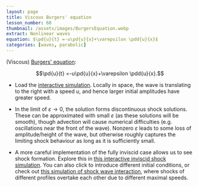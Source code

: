 ```yaml
---
layout: page
title: Viscous Burgers' equation
lesson_number: 60
thumbnail: /assets/images/BurgersEquation.webp
extract: Nonlinear waves
equation: $\pd{u}{t} =-u\pd{u}{x}+\varepsilon \pdd{u}{x}$
categories: [waves, parabolic]
---
```


(Viscous) [Burgers' equation](https://en.wikipedia.org/wiki/Burgers%27_equation):

$$\pd{u}{t} =-u\pd{u}{x}+\varepsilon \pdd{u}{x}.$$

* Load the [interactive simulation](/sim/?preset=BurgersEquation). Locally in space, the wave is translating to the right with a speed $u$, and hence larger initial amplitudes have greater speed.

* In the limit of $\varepsilon \to 0$, the solution forms discontinuous shock solutions. These can be approximated with small $\varepsilon$ (as these solutions will be smooth), though advection will cause numerical difficulties (e.g. oscillations near the front of the wave). Nonzero $\varepsilon$ leads to some loss of amplitude/height of the wave, but otherwise roughly captures the limiting shock behaviour as long as it is sufficiently small.

* A more careful implementation of the fully inviscid case allows us to see shock formation. Explore this in [this interactive inviscid shock simulation](/sim/?preset=InviscidBurgers). You can also click to introduce different initial conditions, or check out [this simulation of shock wave interaction](/sim/?preset=InviscidBurgersShockInteraction), where shocks of different profiles overtake each other due to different maximal speeds.